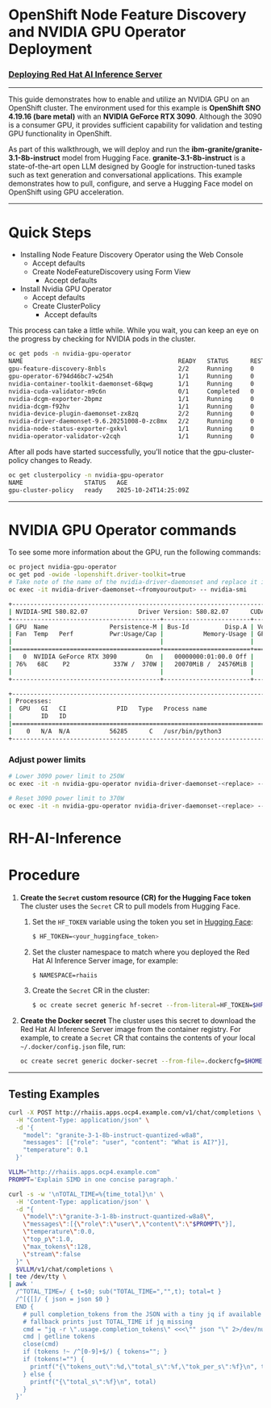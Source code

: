 # OpenShift Node Feature Discovery and NVIDIA GPU Operator Deployment
### [Deploying Red Hat AI Inference Server](https://docs.redhat.com/en/documentation/red_hat_ai_inference_server/3.2/html-single/deploying_red_hat_ai_inference_server_in_openshift_container_platform/index#idm140531502886512)

---

This guide demonstrates how to enable and utilize an NVIDIA GPU on an OpenShift cluster.
The environment used for this example is **OpenShift SNO 4.19.16 (bare metal)** with an **NVIDIA GeForce RTX 3090**.
Although the 3090 is a consumer GPU, it provides sufficient capability for validation and testing GPU functionality in OpenShift.

As part of this walkthrough, we will deploy and run the **ibm-granite/granite-3.1-8b-instruct** model from Hugging Face.
**granite-3.1-8b-instruct** is a state-of-the-art open LLM designed by Google for instruction-tuned tasks such as text generation and conversational applications.
This example demonstrates how to pull, configure, and serve a Hugging Face model on OpenShift using GPU acceleration.

---

# Quick Steps

- Installing Node Feature Discovery Operator using the Web Console
  - Accept defaults
  - Create NodeFeatureDiscovery using Form View
    - Accept defaults
- Install Nvidia GPU Operator
  - Accept defaults
  - Create ClusterPolicy 
    - Accept defaults

This process can take a little while. While you wait, you can keep an eye on the progress by checking for NVIDIA pods in the cluster.
```bash
oc get pods -n nvidia-gpu-operator
NAME                                           READY   STATUS      RESTARTS   AGE
gpu-feature-discovery-8nbls                    2/2     Running     0          26h
gpu-operator-6794d46bc7-w254h                  1/1     Running     0          5d
nvidia-container-toolkit-daemonset-68qwg       1/1     Running     0          26h
nvidia-cuda-validator-m9c6n                    0/1     Completed   0          26h
nvidia-dcgm-exporter-2bpmz                     1/1     Running     0          26h
nvidia-dcgm-f92hv                              1/1     Running     0          26h
nvidia-device-plugin-daemonset-zx8zq           2/2     Running     0          26h
nvidia-driver-daemonset-9.6.20251008-0-zc8mx   2/2     Running     0         4d23h
nvidia-node-status-exporter-gxkvl              1/1     Running     0          4d23h
nvidia-operator-validator-v2cqh                1/1     Running     0          26h
```
After all pods have started successfully, you’ll notice that the gpu-cluster-policy changes to Ready.
```bash
oc get clusterpolicy -n nvidia-gpu-operator
NAME                 STATUS   AGE
gpu-cluster-policy   ready    2025-10-24T14:25:09Z
```

---
# NVIDIA GPU Operator commands

To see some more information about the GPU, run the following commands:

```bash
oc project nvidia-gpu-operator
oc get pod -owide -lopenshift.driver-toolkit=true
# Take note of the name of the nvidia-driver-daemonset and replace it in the following command
oc exec -it nvidia-driver-daemonset-<fromyouroutput> -- nvidia-smi
```

```bash
+-----------------------------------------------------------------------------------------+
| NVIDIA-SMI 580.82.07              Driver Version: 580.82.07      CUDA Version: 13.0     |
+-----------------------------------------+------------------------+----------------------+
| GPU  Name                 Persistence-M | Bus-Id          Disp.A | Volatile Uncorr. ECC |
| Fan  Temp   Perf          Pwr:Usage/Cap |           Memory-Usage | GPU-Util  Compute M. |
|                                         |                        |               MIG M. |
|=========================================+========================+======================|
|   0  NVIDIA GeForce RTX 3090        On  |   00000000:01:00.0 Off |                  N/A |
| 76%   68C    P2            337W /  370W |   20070MiB /  24576MiB |    100%      Default |
|                                         |                        |                  N/A |
+-----------------------------------------+------------------------+----------------------+

+-----------------------------------------------------------------------------------------+
| Processes:                                                                              |
|  GPU   GI   CI              PID   Type   Process name                        GPU Memory |
|        ID   ID                                                               Usage      |
|=========================================================================================|
|    0   N/A  N/A           56285      C   /usr/bin/python3                      20060MiB |
+-----------------------------------------------------------------------------------------+
```

### Adjust power limits
```bash
# Lower 3090 power limit to 250W
oc exec -it -n nvidia-gpu-operator nvidia-driver-daemonset-<replace> -- nvidia-smi -pl 250

# Reset 3090 power limit to 370W
oc exec -it -n nvidia-gpu-operator nvidia-driver-daemonset-<replace> -- nvidia-smi -pl 370
```

# RH-AI-Inference

# Procedure

1. **Create the `Secret` custom resource (CR) for the Hugging Face token**
   The cluster uses the `Secret` CR to pull models from Hugging Face.

   1. Set the `HF_TOKEN` variable using the token you set in [Hugging Face](https://huggingface.co/settings/tokens):

      ```bash
      $ HF_TOKEN=<your_huggingface_token>
      ```

   2. Set the cluster namespace to match where you deployed the Red Hat AI Inference Server image, for example:

      ```bash
      $ NAMESPACE=rhaiis
      ```

   3. Create the `Secret` CR in the cluster:

      ```bash
      $ oc create secret generic hf-secret --from-literal=HF_TOKEN=$HF_TOKEN -n $NAMESPACE
      ```

2. **Create the Docker secret**
   The cluster uses this secret to download the Red Hat AI Inference Server image from the container registry.
   For example, to create a `Secret` CR that contains the contents of your local `~/.docker/config.json` file, run:

   ```bash
   oc create secret generic docker-secret --from-file=.dockercfg=$HOME/.docker/config.json --type=kubernetes.io/dockercfg -n rhaiis
   ```

---



## Testing Examples

```bash
curl -X POST http://rhaiis.apps.ocp4.example.com/v1/chat/completions \
  -H "Content-Type: application/json" \
  -d '{
    "model": "granite-3-1-8b-instruct-quantized-w8a8",
    "messages": [{"role": "user", "content": "What is AI?"}],
    "temperature": 0.1
  }'
```

```bash
VLLM="http://rhaiis.apps.ocp4.example.com"
PROMPT='Explain SIMD in one concise paragraph.'

curl -s -w '\nTOTAL_TIME=%{time_total}\n' \
  -H 'Content-Type: application/json' \
  -d "{
    \"model\":\"granite-3-1-8b-instruct-quantized-w8a8\",
    \"messages\":[{\"role\":\"user\",\"content\":\"$PROMPT\"}],
    \"temperature\":0.0,
    \"top_p\":1.0,
    \"max_tokens\":128,
    \"stream\":false
  }" \
  $VLLM/v1/chat/completions \
| tee /dev/tty \
| awk '
  /^TOTAL_TIME=/ { t=$0; sub("TOTAL_TIME=","",t); total=t }
  /^[{[]/ { json = json $0 }
  END {
    # pull completion_tokens from the JSON with a tiny jq if available
    # fallback prints just TOTAL_TIME if jq missing
    cmd = "jq -r \".usage.completion_tokens\" <<<\"" json "\" 2>/dev/null"
    cmd | getline tokens
    close(cmd)
    if (tokens !~ /^[0-9]+$/) { tokens=""; }
    if (tokens!="") {
      printf("{\"tokens_out\":%d,\"total_s\":%f,\"tok_per_s\":%f}\n", tokens, total, (tokens/total))
    } else {
      printf("{\"total_s\":%f}\n", total)
    }
  }'
```




